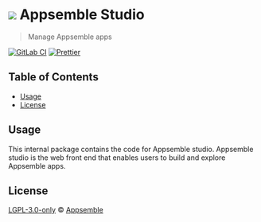 # ![](https://gitlab.com/appsemble/appsemble/-/raw/0.22.0/config/assets/logo.svg) Appsemble Studio

> Manage Appsemble apps

[![GitLab CI](https://gitlab.com/appsemble/appsemble/badges/0.22.0/pipeline.svg)](https://gitlab.com/appsemble/appsemble/-/releases/0.22.0)
[![Prettier](https://img.shields.io/badge/code_style-prettier-ff69b4.svg)](https://prettier.io)

## Table of Contents

- [Usage](#usage)
- [License](#license)

## Usage

This internal package contains the code for Appsemble studio. Appsemble studio is the web front end
that enables users to build and explore Appsemble apps.

## License

[LGPL-3.0-only](https://gitlab.com/appsemble/appsemble/-/blob/0.22.0/LICENSE.md) ©
[Appsemble](https://appsemble.com)
